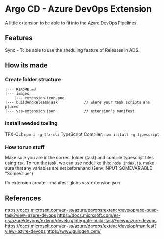 # Argo CD - Azure DevOps Extension

A little extension to be able to fit into the Azure DevOps Pipelines.

## Features

Sync - To be able to use the sheduling feature of Releases in ADS.

## How its made

### Create folder structure

```
|--- README.md    
|--- images                        
    |--- extension-icon.png  
|--- buildAndReleaseTask            // where your task scripts are placed
|--- vss-extension.json             // extension's manifest
```

### Install needed tooling

TFX-CLI: `npm i -g tfx-cli`
TypeScript Compiler: `npm install -g typescript`

### How to run stuff

Make sure you are in the correct folder (task) and compile typescript files using `tsc`.
To run the task, we can use node like this: `node index.js`, make sure that any variables are set beforehand ($env:INPUT_SOMEVARIABLE "SomeValue")

tfx extension create --manifest-globs vss-extension.json

## References

<https://docs.microsoft.com/en-us/azure/devops/extend/develop/add-build-task?view=azure-devops>
<https://docs.microsoft.com/en-us/azure/devops/extend/develop/integrate-build-task?view=azure-devops>
<https://docs.microsoft.com/en-us/azure/devops/extend/develop/manifest?view=azure-devops>
<https://www.guidgen.com/>
